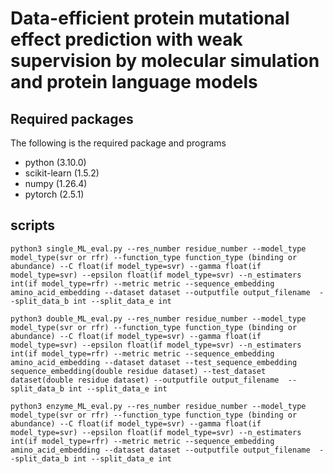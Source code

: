 # Data-efficient protein mutational effect prediction with weak supervision by molecular simulation and protein language models

## Required packages
The following is the required package and programs

* python (3.10.0)  
* scikit-learn (1.5.2)  
* numpy (1.26.4)  
* pytorch (2.5.1)  

## scripts
~~~
python3 single_ML_eval.py --res_number residue_number --model_type model_type(svr or rfr) --function_type function_type (binding or abundance) --C float(if model_type=svr) --gamma float(if model_type=svr) --epsilon float(if model_type=svr) --n_estimaters int(if model_type=rfr) --metric metric --sequence_embedding amino_acid_embedding --dataset dataset --outputfile output_filename  --split_data_b int --split_data_e int
~~~
~~~
python3 double_ML_eval.py --res_number residue_number --model_type model_type(svr or rfr) --function_type function_type (binding or abundance) --C float(if model_type=svr) --gamma float(if model_type=svr) --epsilon float(if model_type=svr) --n_estimaters int(if model_type=rfr) --metric metric --sequence_embedding amino_acid_embedding --dataset dataset --test_sequence_embedding sequence_embedding(double residue dataset) --test_dataset dataset(double residue dataset) --outputfile output_filename  --split_data_b int --split_data_e int
~~~
~~~
python3 enzyme_ML_eval.py --res_number residue_number --model_type model_type(svr or rfr) --function_type function_type (binding or abundance) --C float(if model_type=svr) --gamma float(if model_type=svr) --epsilon float(if model_type=svr) --n_estimaters int(if model_type=rfr) --metric metric --sequence_embedding amino_acid_embedding --dataset dataset --outputfile output_filename  --split_data_b int --split_data_e int
~~~

